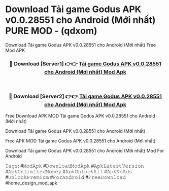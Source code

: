 # Download Tải game Godus APK v0.0.28551 cho Android (Mới nhất) PURE MOD - (qdxom)
Download Tải game Godus APK v0.0.28551 cho Android (Mới nhất) Free Mod APK

<div align="center">
<h3>🔴 Download [Server1] 👉👉 <a href="https://apk-comot.site?title=Tải_game_Godus_APK_v0.0.28551_cho_Android_(Mới_nhất)">Tải game Godus APK v0.0.28551 cho Android (Mới nhất) Mod Apk</a></h3><br>

<h3>🔴 Download [Server2] 👉👉 <a href="https://apk-comot.site?title=Tải_game_Godus_APK_v0.0.28551_cho_Android_(Mới_nhất)">Tải game Godus APK v0.0.28551 cho Android (Mới nhất) Mod Apk</a></h3>
</div>


Free Download APK MOD Tải game Godus APK v0.0.28551 cho Android (Mới nhất)

Download Tải game Godus APK v0.0.28551 cho Android (Mới nhất) 

Free APK MOD Tải game Godus APK v0.0.28551 cho Android (Mới nhất) 

Download Tải game Godus APK v0.0.28551 cho Android (Mới nhất) Mod For Android

𝚃𝚊𝚐𝚜: #𝙼𝚘𝚍𝙰𝚙𝚔 #𝙳𝚘𝚠𝚗𝚕𝚘𝚊𝚍𝙼𝚘𝚍𝙰𝚙𝚔 #𝙰𝚙𝚔𝙻𝚊𝚝𝚎𝚜𝚝𝚅𝚎𝚛𝚜𝚒𝚘𝚗 #𝙰𝚙𝚔𝚄𝚗𝚕𝚒𝚖𝚒𝚝𝚎𝚍𝙼𝚘𝚗𝚎𝚢 #𝙰𝚙𝚔𝚄𝚗𝚕𝚘𝚌𝚔𝙰𝚕𝚕 #𝙰𝚙𝚔𝙽𝚘𝙰𝚍𝚜 #𝚄𝚗𝚕𝚘𝚌𝚔𝙿𝚛𝚎𝚖𝚒𝚞𝚖 #𝙵𝚘𝚛𝙰𝚗𝚍𝚛𝚘𝚒𝚍 #𝙵𝚛𝚎𝚎𝙳𝚘𝚠𝚗𝚕𝚘𝚊𝚍 #home_design_mod_apk